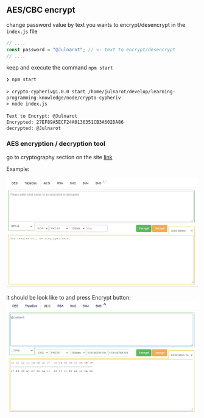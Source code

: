 ## AES/CBC encrypt

change password value by text you wants to encrypt/desencrypt in the `index.js` file
```javascript
// ....
const password = "@Julnarot"; // <- text to encrypt/desencrypt
// ....
```
keep and execute  the command `npm start`

```console
❯ npm start

> crypto-cypheriv@1.0.0 start /home/julnarot/develop/learning-programming-knowledge/node/crypto-cypheriv
> node index.js

Text to Encrypt: @Julnarot
Encrypted: 27EF89A5ECF24A0136351CB3A602DA86
decrypted: @Julnarot
```

### AES encryption / decryption tool

go to cryptography section on the site [link](https://the-x.cn/en-US/cryptography/Aes.aspx)

Example:

![page](https://github.com/julnarot/general-public-assets/blob/main/screenshots/aes_cbc_encrypt.PNG?raw=true)

it should be look like to and press Encrypt button:
![page edited](https://github.com/julnarot/general-public-assets/blob/main/screenshots/aes_cbc_encrypt_edited.PNG?raw=true)